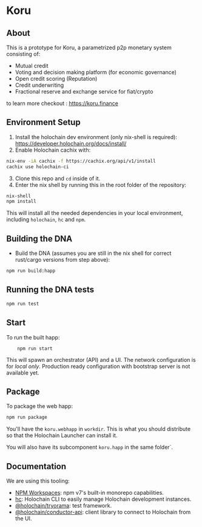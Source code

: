 
# Koru


## About

This is a prototype for Koru, a parametrized p2p monetary system consisting of:
- Mutual credit
- Voting and decision making platform (for economic governance)
- Open credit scoring (Reputation)
- Credit underwriting
- Fractional reserve and exchange service for fiat/crypto

to learn more checkout : https://koru.finance

## Environment Setup

1. Install the holochain dev environment (only nix-shell is required): https://developer.holochain.org/docs/install/
2. Enable Holochain cachix with:

```bash
nix-env -iA cachix -f https://cachix.org/api/v1/install
cachix use holochain-ci
```

3. Clone this repo and `cd` inside of it.
4. Enter the nix shell by running this in the root folder of the repository: 

```bash
nix-shell
npm install
```

This will install all the needed dependencies in your local environment, including `holochain`, `hc` and `npm`.

## Building the DNA

- Build the DNA (assumes you are still in the nix shell for correct rust/cargo versions from step above):

```bash
npm run build:happ
```

## Running the DNA tests

```bash
npm run test
```

## Start

To run the built happ:


```
    npm run start
```

This will spawn an orchestrator (API) and a UI. The network configuration is for *local only*. Production ready configuration with bootstrap server is not available yet.
## Package

To package the web happ:

``` bash
npm run package
```

You'll have the `koru.webhapp` in `workdir`. This is what you should distribute so that the Holochain Launcher can install it.

You will also have its subcomponent `koru.happ` in the same folder`.

## Documentation

We are using this tooling:

- [NPM Workspaces](https://docs.npmjs.com/cli/v7/using-npm/workspaces/): npm v7's built-in monorepo capabilities.
- [hc](https://github.com/holochain/holochain/tree/develop/crates/hc): Holochain CLI to easily manage Holochain development instances.
- [@holochain/tryorama](https://www.npmjs.com/package/@holochain/tryorama): test framework.
- [@holochain/conductor-api](https://www.npmjs.com/package/@holochain/conductor-api): client library to connect to Holochain from the UI.
